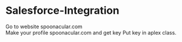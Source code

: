 # Salesforce-Integration
Go to website spoonacular.com  
Make your profile  spoonacular.com  and  get key 
Put key in  aplex class.
